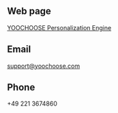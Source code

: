## Web page
 
[YOOCHOOSE Personalization Engine](https://www.yoochoose.com)

## Email
 
support@yoochoose.com
 
## Phone
 
+49 221 3674860